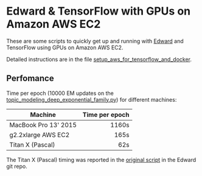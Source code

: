 # Edward & TensorFlow with GPUs on Amazon AWS EC2

These are some scripts to quickly get up and running with [Edward](http://edwardlib.org/) and TensorFlow using GPUs on Amazon AWS EC2.

Detailed instructions are in the file [setup_aws_for_tensorflow_and_docker](https://github.com/robertfeldt/edward_tensorflow_gpu/blob/master/amazon_aws/setup_aws_for_tensorflow_and_docker).

## Perfomance

Time per epoch (10000 EM updates on the [topic_modeling_deep_exponential_family.py](https://github.com/robertfeldt/edward_tensorflow_gpu/blob/master/analysis/topic_modeling/topic_modeling_deep_exponential_family.py)) for different machines:

| Machine              | Time per epoch |
| -------------------- | --------------:|
| MacBook Pro 13' 2015 |          1160s |
| g2.2xlarge AWS EC2   |           165s |
| Titan X (Pascal)     |            62s |

The Titan X (Pascal) timing was reported in the [original script](https://github.com/blei-lab/edward/blob/master/examples/deep_exponential_family.py) in the Edward git repo.